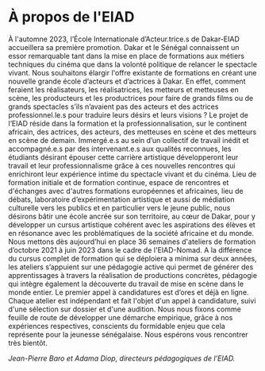 # À propos de l'EIAD

À l'automne 2023, l’École Internationale d’Acteur.trice.s de Dakar-EIAD accueillera sa première promotion.
Dakar et le Sénégal connaissent un essor remarquable tant dans la mise en place de formations aux métiers techniques du cinéma que dans la volonté politique de relancer le spectacle vivant. Nous souhaitons élargir l'offre existante de formations en créant une nouvelle grande école d’acteurs et d’actrices à Dakar. En effet, comment feraient les réalisateurs, les réalisatrices, les metteurs et metteuses en scène, les producteurs et les productrices pour faire de grands films ou de grands spectacles s’ils n’avaient pas des acteurs et des actrices professionnel.le.s pour traduire leurs désirs et leurs visions ?
Le projet de l’EIAD réside dans la formation et la professionnalisation, sur le continent africain, des actrices, des acteurs, des metteuses en scène et des metteurs en scène de demain.
Immergé.e.s au sein d’un collectif de travail inédit et accompagné.e.s par des intervenant.e.s aux qualités reconnues, les étudiants désirant épouser cette carrière artistique développeront leur travail et leur professionnalisme grâce à ces nouvelles rencontres qui enrichiront leur expérience intime du spectacle vivant et du cinéma.
Lieu de formation initiale et de formation continue, espace de rencontres et d'échanges avec d'autres formations européennes et africaines, lieu de débats, laboratoire d’expérimentation artistique et aussi de médiation culturelle vers les publics et en particulier vers le jeune public, nous désirons bâtir une école ancrée sur son territoire, au cœur de Dakar, pour y développer un cursus artistique cohérent avec les aspirations des élèves et en résonance avec les problématiques de la société africaine et du monde.
Nous mettons dès aujourd’hui en place 36 semaines d'ateliers de formation d’octobre 2021 à juin 2023 dans le cadre de l'EIAD-Nomad. A la différence du cursus complet de formation qui se déploiera a minima sur deux années, les ateliers s’appuient sur une pédagogie active qui permet de générer des apprentissages à travers la réalisation de productions concrètes, pédagogie qui intègre également la découverte du travail de mise en scène dans le monde entier. Le premier appel à candidatures est d’ores et déjà en ligne. Chaque atelier est indépendant et fait l'objet d'un appel à candidature, suivi d'une sélection sur dossier et d'une audition.
Nous nous fixons comme feuille de route de développer une démarche empirique, grâce à nos expériences respectives, conscients du formidable enjeu que cela représente pour la jeunesse sénégalaise. Nous espérons vous rencontrer très bientôt.

_Jean-Pierre Baro et Adama Diop, directeurs pédagogiques de l’EIAD._
